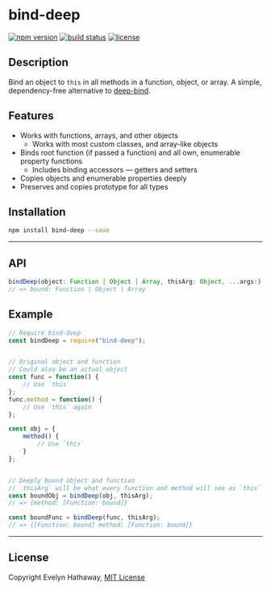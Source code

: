 # bind-deep

[![npm version](https://badgen.net/npm/v/bind-deep?icon=npm)](https://www.npmjs.com/package/bind-deep)
[![build status](https://badgen.net/travis/evelynhathaway/bind-deep/master?icon=travis)](https://travis-ci.com/evelynhathaway/bind-deep)
[![license](https://badgen.net/badge/license/MIT/blue)](/LICENSE)

## Description

Bind an object to `this` in all methods in a function, object, or array. A simple, dependency-free alternative to [deep-bind](https://github.com/jonschlinkert/deep-bind).

## Features

- Works with functions, arrays, and other objects
	- Works with most custom classes, and array-like objects
- Binds root function (if passed a function) and all own, enumerable property functions
	- Includes binding accessors — getters and setters
- Copies objects and enumerable properties deeply
- Preserves and copies prototype for all types

## Installation

```bash
npm install bind-deep --save
```

---

## API

```js
bindDeep(object: Function | Object | Array, thisArg: Object, ...args:)
// => bound: Function | Object | Array
```

## Example

```js
// Require bind-deep
const bindDeep = require("bind-deep");


// Original object and function
// Could also be an actual object
const func = function() {
    // Use `this`
};
func.method = function() {
    // Use `this` again
};

const obj = {
    method() {
        // Use `this`
    }
};


// Deeply bound object and function
// `thisArg` will be what every function and method will see as `this`
const boundObj = bindDeep(obj, thisArg);
// => {method: [Function: bound]}

const boundFunc = bindDeep(func, thisArg);
// => {[Function: bound] method: [Function: bound]}
```

---

## License

Copyright Evelyn Hathaway, [MIT License](/LICENSE)
